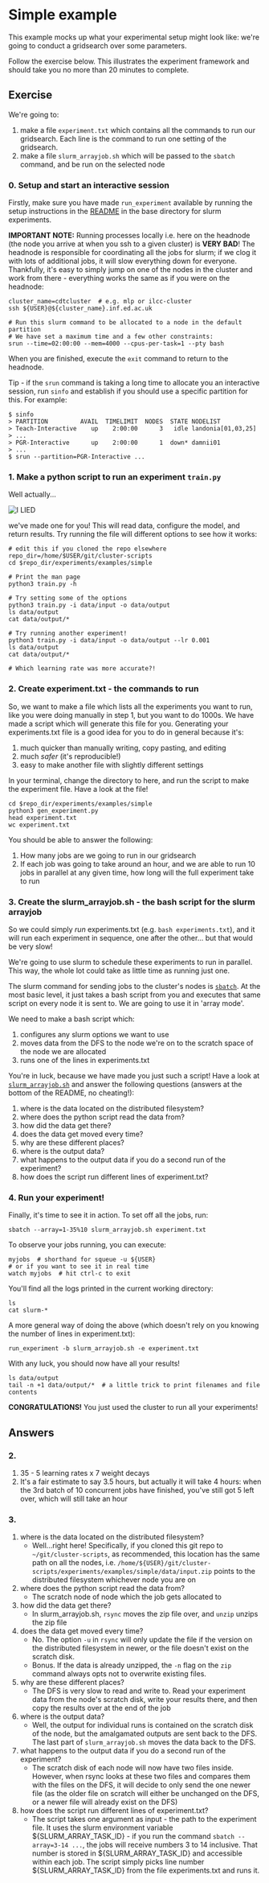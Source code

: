 # Simple example

This example mocks up what your experimental setup might look like: we're
going to conduct a gridsearch over some parameters.

Follow the exercise below. This illustrates the experiment framework and
should take you no more than 20 minutes to complete.


## Exercise
We're going to:
1. make a file `experiment.txt` which contains all the commands to run our
gridsearch. Each line is the command to run one setting of the gridsearch.
1. make a file `slurm_arrayjob.sh` which will be passed to the `sbatch`
command, and be run on the selected node

### 0. Setup and start an interactive session
Firstly, make sure you have made `run_experiment` available by running the
setup instructions in the [README](../../README.md) in the base directory
for slurm experiments.

**IMPORTANT NOTE:** Running processes locally i.e. here on the headnode (the
node you arrive at when you ssh to a given cluster) is **VERY BAD**! The
headnode is responsible for coordinating all the jobs for slurm; if we clog
it with lots of additional jobs, it will slow everything down for everyone.
Thankfully, it's easy to simply jump on one of the nodes in the cluster and
work from there - everything works the same as if you were on the headnode:
```
cluster_name=cdtcluster  # e.g. mlp or ilcc-cluster
ssh ${USER}@${cluster_name}.inf.ed.ac.uk

# Run this slurm command to be allocated to a node in the default partition
# We have set a maximum time and a few other constraints:
srun --time=02:00:00 --mem=4000 --cpus-per-task=1 --pty bash
```

When you are finished, execute the `exit` command to return to the headnode.

Tip - if the `srun` command is taking a long time to allocate you an
interactive session, run `sinfo` and establish if you should use a specific
partition for this. For example:
```
$ sinfo
> PARTITION         AVAIL  TIMELIMIT  NODES  STATE NODELIST
> Teach-Interactive    up    2:00:00      3   idle landonia[01,03,25]
> ...
> PGR-Interactive      up    2:00:00      1  down* damnii01
> ...
$ srun --partition=PGR-Interactive ...
```

### 1. Make a python script to run an experiment `train.py`
Well actually...

![I LIED](data/input/spurious_data.gif)

we've made one for you! This will read data, configure the model, and return
results. Try running the file will different options to see how it works:
```
# edit this if you cloned the repo elsewhere
repo_dir=/home/$USER/git/cluster-scripts
cd $repo_dir/experiments/examples/simple

# Print the man page
python3 train.py -h

# Try setting some of the options
python3 train.py -i data/input -o data/output
ls data/output
cat data/output/*

# Try running another experiment!
python3 train.py -i data/input -o data/output --lr 0.001
ls data/output
cat data/output/*

# Which learning rate was more accurate?!
```

### 2. Create experiment.txt - the commands to run
So, we want to make a file which lists all the experiments you want to run, like
you were doing manually in step 1, but you want to do 1000s. We have made a
script which will generate this file for you. Generating your experiments.txt
file is a good idea for you to do in general because it's:
1. much quicker than manually writing, copy pasting, and editing
1. much *safer* (it's reproducible!)
1. easy to make another file with slightly different settings

In your terminal, change the directory to here, and run the script to make
the experiment file. Have a look at the file!
```
cd $repo_dir/experiments/examples/simple
python3 gen_experiment.py
head experiment.txt
wc experiment.txt
```

You should be able to answer the following:
1. How many jobs are we going to run in our gridsearch
1. If each job was going to take around an hour, and we are able to run 10
   jobs in parallel at any given time, how long will the full experiment take
   to run


### 3. Create the slurm_arrayjob.sh - the bash script for the slurm arrayjob
So we could simply *run* experiments.txt (e.g. `bash experiments.txt`), and it
will run each experiment in sequence, one after the other... but that would be
very slow!

We're going to use slurm to schedule these experiments to run in parallel. This
way, the whole lot could take as little time as running just one.

The slurm command for sending jobs to the cluster's nodes is
[`sbatch`](https://slurm.schedmd.com/sbatch.html). At the most basic level, it
just takes a bash script from you and executes that same script on every node
it is sent to. We are going to use it in 'array mode'.

We need to make a bash script which:
1. configures any slurm options we want to use
1. moves data from the DFS to the node we're on to the scratch space of the
   node we are allocated
1. runs one of the lines in experiments.txt

You're in luck, because we have made you just such a script! Have a look at
[`slurm_arrayjob.sh`](./slurm_arrayjob.sh) and answer the following questions
(answers at the bottom of the README, no cheating!):
1. where is the data located on the distributed filesystem?
1. where does the python script read the data from?
1. how did the data get there?
1. does the data get moved every time?
1. why are these different places?
1. where is the output data?
1. what happens to the output data if you do a second run of the experiment?
1. how does the script run different lines of experiment.txt?


### 4. Run your experiment!
Finally, it's time to see it in action. To set off all the jobs, run:
```
sbatch --array=1-35%10 slurm_arrayjob.sh experiment.txt
```

To observe your jobs running, you can execute:
```
myjobs  # shorthand for squeue -u ${USER}
# or if you want to see it in real time
watch myjobs  # hit ctrl-c to exit
```

You'll find all the logs printed in the current working directory:
```
ls
cat slurm-*
```

A more general way of doing the above (which doesn't rely on you knowing the
number of lines in experiment.txt):
```
run_experiment -b slurm_arrayjob.sh -e experiment.txt
```

With any luck, you should now have all your results!
```
ls data/output
tail -n +1 data/output/*  # a little trick to print filenames and file contents
```

**CONGRATULATIONS!** You just used the cluster to run all your experiments!


## Answers

### 2.
1. 35 - 5 learning rates x 7 weight decays
1. It's a fair estimate to say 3.5 hours, but actually it will take 4 hours:
   when the 3rd batch of 10 concurrent jobs have finished, you've still got
   5 left over, which will still take an hour

### 3.
1. where is the data located on the distributed filesystem?
    * Well...right here! Specifically, if you cloned this git repo to
    `~/git/cluster-scripts`, as recommended, this location has the same path
    on all the nodes, i.e.
    `/home/${USER}/git/cluster-scripts/experiments/examples/simple/data/input.zip`
    points to the distributed filesystem whichever node you are on
1. where does the python script read the data from?
    * The scratch node of node which the job gets allocated to
1. how did the data get there?
    * In slurm_arrayjob.sh, `rsync` moves the zip file over, and `unzip`
    unzips the zip file
1. does the data get moved every time?
    * No. The option `-u` in `rsync` will only update the file if the version
    on the distributed filesystem in newer, or the file doesn't exist on the
    scratch disk.
    * Bonus. If the data is already unzipped, the `-n` flag on the `zip`
    command always opts not to overwrite existing files.
1. why are these different places?
    * The DFS is very slow to read and write to. Read your experiment data
    from the node's scratch disk, write your results there, and then copy the
    results over at the end of the job
1. where is the output data?
    * Well, the output for individual runs is contained on the scratch disk
    of the node, but the amalgamated outputs are sent back to the DFS. The
    last part of `slurm_arrayjob.sh` moves the data back to the DFS.
1. what happens to the output data if you do a second run of the experiment?
    * The scratch disk of each node will now have two files inside. However,
    when rsync looks at these two files and compares them with the files on the
    DFS, it will decide to only send the one newer file (as the older file on
    scratch will either be unchanged on the DFS, or a newer file will already
    exist on the DFS)
1. how does the script run different lines of experiment.txt?
    * The script takes one argument as input - the path to the experiment file.
    It uses the slurm environment variable ${SLURM_ARRAY_TASK_ID} - if you
    run the command `sbatch --array=3-14 ...`, the jobs will receive numbers
    3 to 14 inclusive. That number is stored in ${SLURM_ARRAY_TASK_ID} and
    accessible within each job. The script simply picks line number
    ${SLURM_ARRAY_TASK_ID} from the file experiments.txt and runs it.
